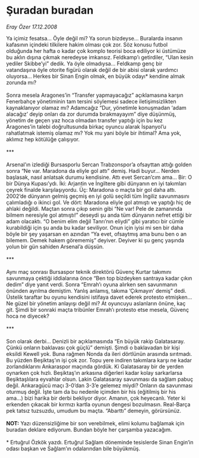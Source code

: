 # Şuradan buradan

*Eray Özer 17.12.2008*

<div class="taraf_structure_2col_1zq">
<div class="margen_n">



 <p>Ya içimiz fesatsa... Öyle değil mi? Ya sorun bizdeyse... Buralarda insanın kafasının içindeki tilkilere hakim olması çok zor. Söz konusu futbol olduğunda her hafta o kadar çok komplo teorisi boca ediliyor ki üstümüze bu aklın dışına çıkmak neredeyse imkansız. Feldkamp’ı getirdiler, “Ulan kesin yediler Skibbe’yi” dedik. Ya öyle olmadıysa... Feldkamp genç bir vatandaşına öyle otorite figürü olarak değil de bir abisi olarak yardımcı oluyorsa... Herkes bir Sinan Engin olmak, en büyük odayı* kendine almak zorunda mı? <br/><br/>Sonra mesela Aragones’in “Transfer yapmayacağız” açıklamasına karşın Fenerbahçe yönetiminin tam tersini söylemesi sadece iletişimsizlikten kaynaklanıyor olamaz mı? Adamcağız “Dur, yönetimle konuşmadan ‘adam alacağız’ deyip onları da zor durumda bırakmayayım” diye düşünmüş, yönetim de geçen yaz hoca olmadan transfer yaptığı için bu kez Aragones’in talebi doğrultusunda birkaç oyuncu alarak İspanyol’u rahatlatmak istemiş olamaz mı? Yok mu yani böyle bir ihtimal? Ama yok, aklımız hep kötülüğe çalışıyor. <br/><br/>*** <br/><br/>Arsenal’ın izlediği Bursasporlu Sercan Trabzonspor’a ofsayttan attığı golden sonra “Ne var. Maradona da eliyle gol attı” demiş. Hadi buyur... Nerden başlasak, nasıl anlatsak durumu kendisine. Attı evet Sercan’cım ama... Bir: O bir Dünya Kupası’ydı. İki: Arjantin ve İngiltere gibi dünyanın en iyi takımları çeyrek finalde karşılaşıyordu. Üç: Maradona o maçta bir gol daha attı. 2002’de dünyanın gelmiş geçmiş en iyi golü seçildi tüm İngiliz savunmasını çalımladığı o ikinci gol. Ve dört: Maradona eliyle gol atmıştı ve yaptığı hiç de ahlaki değildi. Maçtan sonra çıkıp senin gibi “Ne var! Pele de zamanında bilmem neresiyle gol atmıştı!” deseydi şu anda tüm dünyanın nefret ettiği bir adam olacaktı. “O benim elim değil Tanrı’nın eliydi” gibi yaratıcı bir cümle kurabildiği için şu anda bu kadar seviliyor. Onun için iyisi mi sen bir daha böyle bir şey yaşarsan en azından “Ya evet, ofsaytmış ama bunu ben o an bilemem. Demek hakem görememiş” deyiver. Deyiver ki şu genç yaşında yolun bir gün sahiden Arsenal’a düşsün. <br/><br/>*** <br/><br/>Aynı maç sonrası Bursaspor teknik direktörü Güvenç Kurtar takımını savunmaya çektiği iddialarına önce “Ben top bizdeyken santraya kadar çıkın dedim” diye yanıt verdi. Sonra “Emrah’ı oyuna alırken sen savunmanın önünden ayrılma demiştim. Yanlış anlamış, takıma ‘Çıkmayın’ demiş” dedi. Üstelik taraftar bu oyunu kendisini istifaya davet ederek protesto etmişken... Ne güzel bir yönetim anlayışı değil mi? At oyuncuyu aslanların önüne, kaç git. Şimdi bir sonraki maçta tribünler Emrah’ı protesto etse mesela, Güvenç hoca ne diyecek? <br/><br/>*** <br/><br/>Son olarak derbi... Denizli bir açıklamasında “En büyük rakip Galatasaray. Çünkü onların baklavası çok güçlü” demişti. Şimdi o baklavadan bir kişi eksildi Kewell yok. Buna rağmen Nonda da ileri dörtlünün arasında sırıtmadı. Bu yüzden Beşiktaş’ın işi çok zor. Topu yere indiren takımlara karşı ne kadar zorlandıklarını Ankaraspor maçında gördük. Ki Galatasaray bir de yerden oynarken çok hızlı. Beşiktaş’ın arkasına diğerleri kadar kolay sarkarlarsa Beşiktaşlılara eyvahlar olsun. Lakin Galatasaray savunması da sağlam pabuç değil. Ankaragücü maçı 3-0’dan 3-3’e gelemez miydi? Onların da savunması oturmuş değil. İşte tam da bu nedenle içimden bir his (eğitilmiş bir his ama...) bizi harika bir derbi bekliyor diyor. Amanın, çok heyecanlı. Yeter ki erkenden çıkacak bir kırmızı kartla oyunun dengesi bozulmasın. Real-Barça pek tatsız tuzsuzdu, umudum bu maçta. “Abarttı” demeyin, görürsünüz. <b><br/><br/>NOT:</b> Yazı düzensizliğime bir son verebilmek, elimi kolumu bağlamak için buradan deklare ediyorum. Bundan böyle her çarşamba yazacağım. <br/><br/>* Ertuğrul Özkök yazdı. Ertuğrul Sağlam döneminde tesislerde Sinan Engin’in odası başkan ve Sağlam’ın odalarından bile büyükmüş.</p>

<br/>


<div id="taraf_not">
</div>

</div>


</div>
